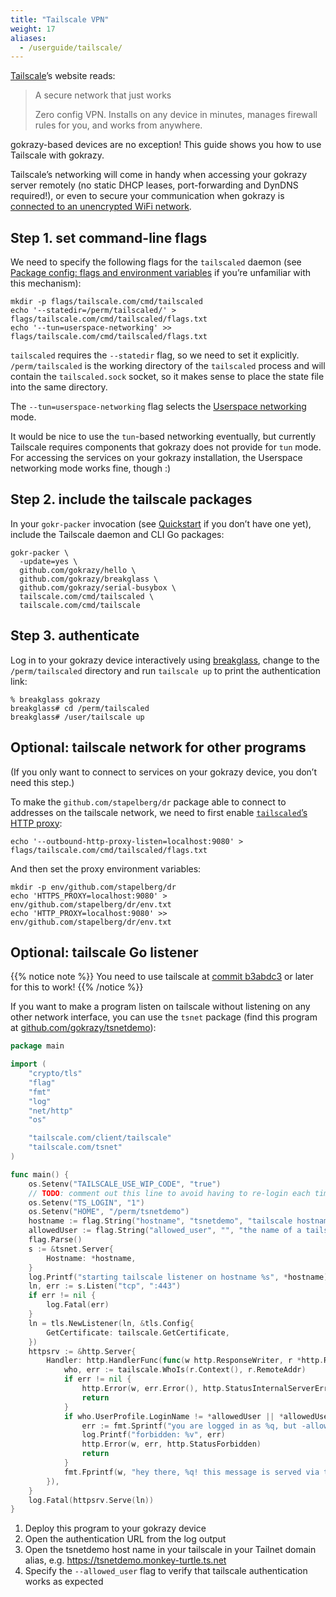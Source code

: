 ```yaml
---
title: "Tailscale VPN"
weight: 17
aliases: 
  - /userguide/tailscale/
---
```


[Tailscale](https://tailscale.com/)’s website reads:

> A secure network that just works
>
> Zero config VPN. Installs on any device in minutes, manages firewall rules for you, and works from anywhere.

gokrazy-based devices are no exception! This guide shows you how to use
Tailscale with gokrazy.

Tailscale’s networking will come in handy when accessing your gokrazy server
remotely (no static DHCP leases, port-forwarding and DynDNS required!), or even
to secure your communication when gokrazy is [connected to an unencrypted WiFi
network](/userguide/unencrypted-wifi/).

## Step 1. set command-line flags

We need to specify the following flags for the `tailscaled` daemon (see [Package
config: flags and environment variables](/userguide/package-config) if you’re
unfamiliar with this mechanism):

```shell
mkdir -p flags/tailscale.com/cmd/tailscaled
echo '--statedir=/perm/tailscaled/' > flags/tailscale.com/cmd/tailscaled/flags.txt
echo '--tun=userspace-networking' >> flags/tailscale.com/cmd/tailscaled/flags.txt
```

`tailscaled` requires the `--statedir` flag, so we need to set it
explicitly. `/perm/tailscaled` is the working directory of the `tailscaled`
process and will contain the `tailscaled.sock` socket, so it makes sense to
place the state file into the same directory.

The `--tun=userspace-networking` flag selects the [Userspace
networking](https://tailscale.com/kb/1112/userspace-networking/) mode.

It would be nice to use the `tun`-based networking eventually, but currently
Tailscale requires components that gokrazy does not provide for `tun` mode. For
accessing the services on your gokrazy installation, the Userspace networking
mode works fine, though :)

## Step 2. include the tailscale packages

In your `gokr-packer` invocation (see [Quickstart](/quickstart/) if you don’t
have one yet), include the Tailscale daemon and CLI Go packages:

```shell
gokr-packer \
  -update=yes \
  github.com/gokrazy/hello \
  github.com/gokrazy/breakglass \
  github.com/gokrazy/serial-busybox \
  tailscale.com/cmd/tailscaled \
  tailscale.com/cmd/tailscale
```

## Step 3. authenticate

Log in to your gokrazy device interactively using
[breakglass](https://github.com/gokrazy/breakglass), change to the
`/perm/tailscaled` directory and run `tailscale up` to print the authentication
link:

```text
% breakglass gokrazy
breakglass# cd /perm/tailscaled
breakglass# /user/tailscale up
```

## Optional: tailscale network for other programs

(If you only want to connect to services on your gokrazy device, you don’t need
this step.)

To make the `github.com/stapelberg/dr` package able to connect to addresses on
the tailscale network, we need to first enable [`tailscaled`’s HTTP
proxy](https://tailscale.com/kb/1112/userspace-networking/#step-2-configure-your-application-to-use-socks5-or-http):

```shell
echo '--outbound-http-proxy-listen=localhost:9080' > flags/tailscale.com/cmd/tailscaled/flags.txt
```

And then set the proxy environment variables:

```shell
mkdir -p env/github.com/stapelberg/dr
echo 'HTTPS_PROXY=localhost:9080' > env/github.com/stapelberg/dr/env.txt
echo 'HTTP_PROXY=localhost:9080' >> env/github.com/stapelberg/dr/env.txt
```

## Optional: tailscale Go listener

{{% notice note %}}
You need to use tailscale at [commit
b3abdc3](https://github.com/tailscale/tailscale/commit/b3abdc381d99bd9a7bdc8c084aaa174d7b45e881)
or later for this to work!
{{% /notice %}}

If you want to make a program listen on tailscale without listening on any other
network interface, you can use the `tsnet` package (find this program at
[github.com/gokrazy/tsnetdemo](https://github.com/gokrazy/tsnetdemo)):

```go
package main

import (
	"crypto/tls"
	"flag"
	"fmt"
	"log"
	"net/http"
	"os"

	"tailscale.com/client/tailscale"
	"tailscale.com/tsnet"
)

func main() {
	os.Setenv("TAILSCALE_USE_WIP_CODE", "true")
	// TODO: comment out this line to avoid having to re-login each time you start this program
	os.Setenv("TS_LOGIN", "1")
	os.Setenv("HOME", "/perm/tsnetdemo")
	hostname := flag.String("hostname", "tsnetdemo", "tailscale hostname")
	allowedUser := flag.String("allowed_user", "", "the name of a tailscale user to allow")
	flag.Parse()
	s := &tsnet.Server{
		Hostname: *hostname,
	}
	log.Printf("starting tailscale listener on hostname %s", *hostname)
	ln, err := s.Listen("tcp", ":443")
	if err != nil {
		log.Fatal(err)
	}
	ln = tls.NewListener(ln, &tls.Config{
		GetCertificate: tailscale.GetCertificate,
	})
	httpsrv := &http.Server{
		Handler: http.HandlerFunc(func(w http.ResponseWriter, r *http.Request) {
			who, err := tailscale.WhoIs(r.Context(), r.RemoteAddr)
			if err != nil {
				http.Error(w, err.Error(), http.StatusInternalServerError)
				return
			}
			if who.UserProfile.LoginName != *allowedUser || *allowedUser == "" {
				err := fmt.Sprintf("you are logged in as %q, but -allowed_user flag does not match!", who.UserProfile.LoginName)
				log.Printf("forbidden: %v", err)
				http.Error(w, err, http.StatusForbidden)
				return
			}
			fmt.Fprintf(w, "hey there, %q! this message is served via the tsnet package from gokrazy!", who.UserProfile.LoginName)
		}),
	}
	log.Fatal(httpsrv.Serve(ln))
}
```

1. Deploy this program to your gokrazy device
1. Open the authentication URL from the log output
1. Open the tsnetdemo host name in your tailscale in your Tailnet domain alias, e.g. https://tsnetdemo.monkey-turtle.ts.net
1. Specify the `--allowed_user` flag to verify that tailscale authentication works as expected
